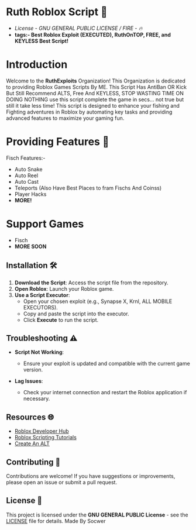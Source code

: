 # Ruth Roblox Script 🎣
- *License - GNU GENERAL PUBLIC LICENSE / FIRE - 🔥*
- **tags:- Best Roblox Exploit (EXECUTED), RuthOnTOP, FREE, and KEYLESS Best Script!**

# Introduction
Welcome to the **RuthExploits** Organization! This Organization is dedicated to providing Roblox Games Scripts By ME. This Script Has AntiBan OR Kick But Still Recommend ALTS, Free And KEYLESS, STOP WASTING TIME ON DOING NOTHING use this script complete the game in secs... not true but still it take less time! This script is designed to enhance your fishing and Fighting adventures in Roblox by automating key tasks and providing advanced features to maximize your gaming fun.

# Providing Features 🌟
Fisch Features:-
- Auto Snake
- Auto Reel
- Auto Cast
- Teleports (Also Have Best Places to fram Fischs And Coinss)
- Player Hacks
- **MORE!**
# Support Games
- Fisch
- **MORE SOON**
  
## Installation 🛠️

1. **Download the Script**: Access the script file from the repository.
2. **Open Roblox**: Launch your Roblox game.
3. **Use a Script Executor**:
   - Open your chosen exploit (e.g., Synapse X, Krnl, ALL MOBILE EXECUTORS).
   - Copy and paste the script into the executor.
   - Click **Execute** to run the script.

## Troubleshooting ⚠️
- **Script Not Working**:
  - Ensure your exploit is updated and compatible with the current game version.
  
- **Lag Issues**:
  - Check your internet connection and restart the Roblox application if necessary.

## Resources 🌐
- [Roblox Developer Hub](https://developer.roblox.com/en-us)
- [Roblox Scripting Tutorials](https://www.youtube.com/results?search_query=roblox+scripting+tutorials)
- [Create An ALT](https://roblox.com/login)

## Contributing 🤝
Contributions are welcome! If you have suggestions or improvements, please open an issue or submit a pull request.

## License 📜
This project is licensed under the **GNU GENERAL PUBLIC License** - see the [LICENSE](https://github.com/RuthExploits/Ruth?tab=GPL-3.0-1-ov-file) file for details. Made By Socwer

